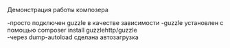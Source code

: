 Демонстрация работы композера

-просто подключен guzzle в качестве зависимости
-guzzle установлен с помощью composer install guzzlehttp/guzzle  
-через dump-autoload сделана автозагрузка

